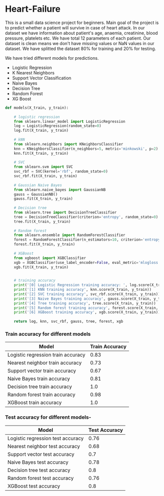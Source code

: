 # Heart-Failure

<p>This is a small data science project for beginners. Main goal of the project is to predict whether a patient will survive in case of heart attack. In our dataset we have information about patient's age, anaemia, creatinine, blood pressure, platelets etc. We have total 12 parameters of each patient. Our dataset is clean means we don't have missing values or NaN values in our dataset. We have splitted the dataset 80% for training and 20% for testing. </p>

We have tried different models for predictions. 
* Logistic Regression
* K Nearest Neighbors
* Support Vector Classification
* Naive Bayes
* Decision Tree
* Random Forest 
* XG Boost

```Python
def models(X_train, y_train):
    
    # logistic regression
    from sklearn.linear_model import LogisticRegression
    log = LogisticRegression(random_state=0)
    log.fit(X_train, y_train)
    
    # kNN
    from sklearn.neighbors import KNeighborsClassifier
    knn = KNeighborsClassifier(n_neighbors=5, metric='minkowski', p=2)
    knn.fit(X_train, y_train)
    
    # SVC
    from sklearn.svm import SVC
    svc_rbf = SVC(kernel='rbf', random_state=0)
    svc_rbf.fit(X_train, y_train)
    
    # Gaussian Naive Bayes
    from sklearn.naive_bayes import GaussianNB
    gauss = GaussianNB()
    gauss.fit(X_train, y_train)
    
    # Decision tree
    from sklearn.tree import DecisionTreeClassifier
    tree = DecisionTreeClassifier(criterion='entropy', random_state=0)
    tree.fit(X_train, y_train)
    
    # Random forest
    from sklearn.ensemble import RandomForestClassifier
    forest = RandomForestClassifier(n_estimators=10, criterion='entropy', random_state=0)
    forest.fit(X_train, y_train)
    
    # XGBoost
    from xgboost import XGBClassifier
    xgb = XGBClassifier(use_label_encoder=False, eval_metric='mlogloss')
    xgb.fit(X_train, y_train)

    
    # training accuracy
    print('[0] Logistic Regression training accuracy: ', log.score(X_train, y_train))
    print('[1] KNN training accuracy', knn.score(X_train, y_train))
    print('[2] SVC training accuracy', svc_rbf.score(X_train, y_train))
    print('[3] Naive Bayes training accuracy', gauss.score(X_train, y_train))
    print('[4] Tree training accuracy', tree.score(X_train, y_train))
    print('[5] Random forest training accuracy', forest.score(X_train, y_train))
    print('[6] XGBoost training accuracy', xgb.score(X_train, y_train))
    
    return log, knn, svc_rbf, gauss, tree, forest, xgb
```
<h3>Train accuracy for different models</h3>

Model | Train Accuracy
--------|-------------
Logistic regression train accuracy | 0.83
Nearest neighbor train accuracy | 0.73 
Support vector train accuracy | 0.67 
Naive Bayes train accuracy | 0.81 
Decision tree train accuracy | 1.0 
Random forest train accuracy | 0.98
XGBoost train accuracy | 1.0

<h3>Test accuracy for different models-</h3> 

Model | Test Accuracy
---- | ----
Logistic regression test accuracy | 0.76 
Nearest neighbor test accuracy | 0.68 
Support vector test accuracy | 0.7 
Naive Bayes test accuracy | 0.78 
Decision tree test accuracy | 0.8 
Random forest test accuracy | 0.76 
XGBoost test accuracy | 0.8 
